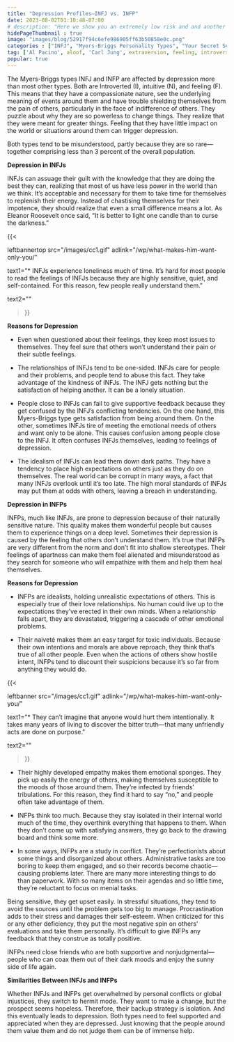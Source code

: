 ```yaml
---
title: "Depression Profiles—INFJ vs. INFP"
date: 2023-08-02T01:10:48-07:00
# description: "Here we show you an extremely low risk and and another medium risk approach to earn passive income "
hidePageThumbnail : true 
image: "images/blog/52917f94c6efe986905ff63b50858e0c.png"
categories : ["INFJ", "Myers-Briggs Personality Types", "Your Secret Self"]
tag: ['Al Pacino', aloof, 'Carl Jung', extraversion, feeling, introversion, introvert, judging, MBTI, Myers-Briggs, perceiving, personality, personality type, psychology, relationships, thinking, 'Tiger Woods']
popular: true
---
```


The Myers-Briggs types INFJ and INFP are affected by depression more than most other types. Both are Introverted (I), intuitive (N), and feeling (F). This means that they have a compassionate nature, see the underlying meaning of events around them and have trouble shielding themselves from the pain of others, particularly in the face of indifference of others. They puzzle about why they are so powerless to change things. They realize that they were meant for greater things. Feeling that they have little impact on the world or situations around them can trigger depression.

Both types tend to be misunderstood, partly because they are so rare—together comprising less than 3 percent of the overall population.


**Depression in INFJs**

INFJs can assuage their guilt with the knowledge that they are doing the best they can, realizing that most of us have less power in the world than we think. It’s acceptable and necessary for them to take time for themselves to replenish their energy. Instead of chastising themselves for their impotence, they should realize that even a small difference means a lot. As Eleanor Roosevelt once said, “It is better to light one candle than to curse the darkness.”

{{< 

leftbannertop src="/images/cc1.gif" adlink="/wp/what-makes-him-want-only-you/"  

text1="* INFJs experience loneliness much of time. It’s hard for most people to read the feelings of INFJs because they are highly sensitive, quiet, and self-contained. For this reason, few people really understand them." 

text2=""

>}}

**Reasons for Depression**



* Even when questioned about their feelings, they keep most issues to themselves. They feel sure that others won’t understand their pain or their subtle feelings.

* The relationships of INFJs tend to be one-sided. INFJs care for people and their problems, and people tend to abuse this fact. They take advantage of the kindness of INFJs. The INFJ gets nothing but the satisfaction of helping another. It can be a lonely situation.

* People close to INFJs can fail to give supportive feedback because they get confused by the INFJ’s conflicting tendencies. On the one hand, this Myers-Briggs type gets satisfaction from being around them. On the other, sometimes INFJs tire of meeting the emotional needs of others and want only to be alone. This causes confusion among people close to the INFJ. It often confuses INFJs themselves, leading to feelings of depression.

* The idealism of INFJs can lead them down dark paths. They have a tendency to place high expectations on others just as they do on themselves. The real world can be corrupt in many ways, a fact that many INFJs overlook until it’s too late. The high moral standards of INFJs may put them at odds with others, leaving a breach in understanding.

**Depression in INFPs**

INFPs, much like INFJs, are prone to depression because of their naturally sensitive nature. This quality makes them wonderful people but causes them to experience things on a deep level. Sometimes their depression is caused by the feeling that others don’t understand them. It’s true that INFPs are very different from the norm and don’t fit into shallow stereotypes. Their feelings of apartness can make them feel alienated and misunderstood as they search for someone who will empathize with them and help them heal themselves.

**Reasons for Depression**

* INFPs are idealists, holding unrealistic expectations of others. This is especially true of their love relationships. No human could live up to the expectations they’ve erected in their own minds. When a relationship falls apart, they are devastated, triggering a cascade of other emotional problems.

* Their naiveté makes them an easy target for toxic individuals. Because their own intentions and morals are above reproach, they think that’s true of all other people. Even when the actions of others show hostile intent, INFPs tend to discount their suspicions because it’s so far from anything they would do. 



{{< 

leftbanner src="/images/cc1.gif" adlink="/wp/what-makes-him-want-only-you/"  

text1="* They can’t imagine that anyone would hurt them intentionally. It takes many years of living to discover the bitter truth—that many unfriendly acts are done on purpose." 

text2=""

>}}

* Their highly developed empathy makes them emotional sponges. They pick up easily the energy of others, making themselves susceptible to the moods of those around them. They’re infected by friends’ tribulations. For this reason, they find it hard to say “no,” and people often take advantage of them.

* INFPs think too much. Because they stay isolated in their internal world much of the time, they overthink everything that happens to them. When they don’t come up with satisfying answers, they go back to the drawing board and think some more.

* In some ways, INFPs are a study in conflict. They’re perfectionists about some things and disorganized about others. Administrative tasks are too boring to keep them engaged, and so their records become chaotic—causing problems later. There are many more interesting things to do than paperwork. With so many items on their agendas and so little time, they’re reluctant to focus on menial tasks.

Being sensitive, they get upset easily. In stressful situations, they tend to avoid the sources until the problem gets too big to manage. Procrastination adds to their stress and damages their self-esteem. When criticized for this or any other deficiency, they put the most negative spin on others’ evaluations and take them personally. It’s difficult to give INFPs any feedback that they construe as totally positive.

INFPs need close friends who are both supportive and nonjudgmental—people who can coax them out of their dark moods and enjoy the sunny side of life again.


**Similarities Between INFJs and INFPs**

Whether INFJs and INFPs get overwhelmed by personal conflicts or global injustices, they switch to hermit mode. They want to make a change, but the prospect seems hopeless. Therefore, their backup strategy is isolation. And this eventually leads to depression. Both types need to feel supported and appreciated when they are depressed. Just knowing that the people around them value them and do not judge them can be of immense help.